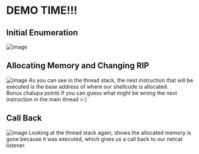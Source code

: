 # DEMO TIME!!!

## Initial Enumeration
![image](https://github.com/user-attachments/assets/d7745ff8-ddac-4ebd-bb03-78c7f32c812d)

## Allocating Memory and Changing RIP
![image](https://github.com/user-attachments/assets/607455bb-fcec-45f3-bbf2-e56d5da6bba0)
As you can see in the thread stack, the next instruction that will be executed is the base address of where our shellcode is allocated. <br> 
Bonus chalupa points if you can guess what might be wrong the next instruction in the main thread >:)

## Call Back
![image](https://github.com/user-attachments/assets/b726096b-15db-41e4-90ea-0f81157da0ee)
Looking at the thread stack again, shows the allocated memory is gone because it was executed, which gives us a call back to our netcat listener.

